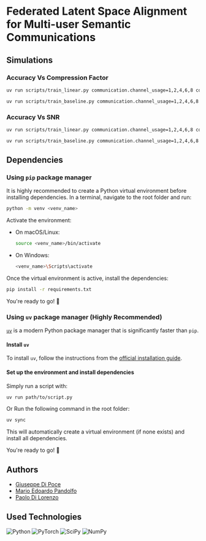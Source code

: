 # Federated Latent Space Alignment for Multi-user Semantic Communications

## Simulations

### Accuracy Vs Compression Factor

```bash
uv run scripts/train_linear.py communication.channel_usage=1,2,4,6,8 communication.antennas_receiver=1,2,4,8 communication.antennas_transmitter=1,2,4,8 seed=27,42,100,123,144,200 -m
```

```bash
uv run scripts/train_baseline.py communication.channel_usage=1,2,4,6,8 communication.antennas_receiver=1,2,4,8 communication.antennas_transmitter=1,2,4,8 seed=27,42,100,123,144,200 base_station.strategy=FK,Top-K -m
```

### Accuracy Vs SNR

```bash
uv run scripts/train_linear.py communication.channel_usage=1,2,4,6,8 communication.antennas_receiver=8 communication.antennas_transmitter=8 seed=27,42,100,123,144,200 communication.snr=-20.0,-10.0,10.0,20.0,30.0 -m
```

```bash
uv run scripts/train_baseline.py communication.channel_usage=1,2,4,6,8 communication.antennas_receiver=8 communication.antennas_transmitter=8 seed=27,42,100,123,144,200 communication.snr=-20.0,-10.0,10.0,20.0,30.0 base_station.strategy=FK,Top-K -m
```

## Dependencies  

### Using `pip` package manager  

It is highly recommended to create a Python virtual environment before installing dependencies. In a terminal, navigate to the root folder and run:  

```bash
python -m venv <venv_name>
```

Activate the environment:  

- On macOS/Linux:  

  ```bash
  source <venv_name>/bin/activate
  ```

- On Windows:  

  ```bash
  <venv_name>\Scripts\activate
  ```

Once the virtual environment is active, install the dependencies:  

```bash
pip install -r requirements.txt
```

You're ready to go! 🚀  

### Using `uv` package manager (Highly Recommended)  

[`uv`](https://github.com/astral-sh/uv) is a modern Python package manager that is significantly faster than `pip`.  

#### Install `uv`  

To install `uv`, follow the instructions from the [official installation guide](https://github.com/astral-sh/uv#installation).  

#### Set up the environment and install dependencies  

Simply run a script with:

```bash
uv run path/to/script.py
```

Or Run the following command in the root folder:  

```bash
uv sync
```

This will automatically create a virtual environment (if none exists) and install all dependencies.  

You're ready to go! 🚀  

## Authors

- [Giuseppe Di Poce](https://github.com/giuseppedipoce)
- [Mario Edoardo Pandolfo](https://github.com/JRhin)
- [Paolo Di Lorenzo](https://scholar.google.com/citations?hl=en&user=VZYvspQAAAAJ)

## Used Technologies

![Python](https://img.shields.io/badge/python-3670A0?style=for-the-badge&logo=python&logoColor=ffdd54)
![PyTorch](https://img.shields.io/badge/PyTorch-%23EE4C2C.svg?style=for-the-badge&logo=PyTorch&logoColor=white)
![SciPy](https://img.shields.io/badge/SciPy-%230C55A5.svg?style=for-the-badge&logo=scipy&logoColor=%white)
![NumPy](https://img.shields.io/badge/numpy-%23013243.svg?style=for-the-badge&logo=numpy&logoColor=white)
